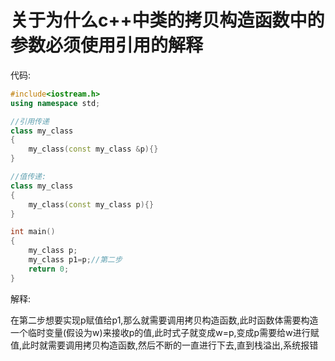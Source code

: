 # 关于为什么c++中类的拷贝构造函数中的参数必须使用引用的解释

代码:

```c++
#include<iostream.h>
using namespace std;

//引用传递
class my_class
{
    my_class(const my_class &p){}
}

//值传递:
class my_class
{
    my_class(const my_class p){}
}

int main()
{
    my_class p;  
    my_class p1=p;//第二步
    return 0;
}
```

解释:

​		在第二步想要实现p赋值给p1,那么就需要调用拷贝构造函数,此时函数体需要构造一个临时变量(假设为w)来接收p的值,此时式子就变成w=p,变成p需要给w进行赋值,此时就需要调用拷贝构造函数,然后不断的一直进行下去,直到栈溢出,系统报错